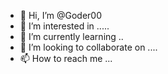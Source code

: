 - 👋 Hi, I’m @Goder00
- 👀 I’m interested in .....
- 🌱 I’m currently learning ..
- 💞️ I’m looking to collaborate on ....
- 📫 How to reach me ...
